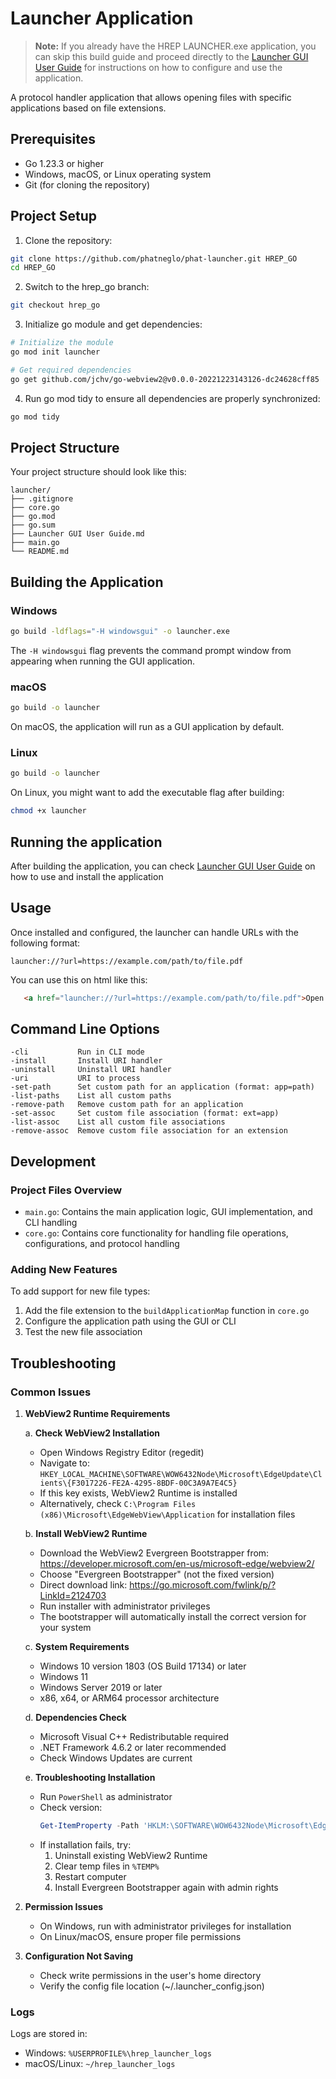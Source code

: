 # Launcher Application

> **Note:** If you already have the HREP LAUNCHER.exe application, you can skip this build guide and proceed directly to the [Launcher GUI User Guide](Launcher%20GUI%20User%20Guide.md) for instructions on how to configure and use the application.

A protocol handler application that allows opening files with specific applications based on file extensions.

## Prerequisites

- Go 1.23.3 or higher
- Windows, macOS, or Linux operating system
- Git (for cloning the repository)

## Project Setup

1. Clone the repository:
```bash
git clone https://github.com/phatneglo/phat-launcher.git HREP_GO
cd HREP_GO
```

2. Switch to the hrep_go branch:
```bash
git checkout hrep_go
```

3. Initialize go module and get dependencies:
```bash
# Initialize the module
go mod init launcher

# Get required dependencies
go get github.com/jchv/go-webview2@v0.0.0-20221223143126-dc24628cff85
```

4. Run go mod tidy to ensure all dependencies are properly synchronized:
```bash
go mod tidy
```

## Project Structure

Your project structure should look like this:

```
launcher/
├── .gitignore
├── core.go
├── go.mod
├── go.sum
├── Launcher GUI User Guide.md
├── main.go
└── README.md
```

## Building the Application

### Windows
```bash
go build -ldflags="-H windowsgui" -o launcher.exe
```
The `-H windowsgui` flag prevents the command prompt window from appearing when running the GUI application.

### macOS
```bash
go build -o launcher
```
On macOS, the application will run as a GUI application by default.

### Linux
```bash
go build -o launcher
```
On Linux, you might want to add the executable flag after building:
```bash
chmod +x launcher
```

## Running the application

After building the application, you can check [Launcher GUI User Guide](Launcher%20GUI%20User%20Guide.md) on how to use and install the application

## Usage

Once installed and configured, the launcher can handle URLs with the following format:
```
launcher://?url=https://example.com/path/to/file.pdf
```

You can use this on html like this:
```html
   <a href="launcher://?url=https://example.com/path/to/file.pdf">Open File</a>
```

## Command Line Options

```
-cli           Run in CLI mode
-install       Install URI handler
-uninstall     Uninstall URI handler
-uri           URI to process
-set-path      Set custom path for an application (format: app=path)
-list-paths    List all custom paths
-remove-path   Remove custom path for an application
-set-assoc     Set custom file association (format: ext=app)
-list-assoc    List all custom file associations
-remove-assoc  Remove custom file association for an extension
```

## Development

### Project Files Overview

- `main.go`: Contains the main application logic, GUI implementation, and CLI handling
- `core.go`: Contains core functionality for handling file operations, configurations, and protocol handling

### Adding New Features

To add support for new file types:
1. Add the file extension to the `buildApplicationMap` function in `core.go`
2. Configure the application path using the GUI or CLI
3. Test the new file association

## Troubleshooting

### Common Issues

1. **WebView2 Runtime Requirements**

   a. **Check WebView2 Installation**
   - Open Windows Registry Editor (regedit)
   - Navigate to: `HKEY_LOCAL_MACHINE\SOFTWARE\WOW6432Node\Microsoft\EdgeUpdate\Clients\{F3017226-FE2A-4295-8BDF-00C3A9A7E4C5}`
   - If this key exists, WebView2 Runtime is installed
   - Alternatively, check `C:\Program Files (x86)\Microsoft\EdgeWebView\Application` for installation files

   b. **Install WebView2 Runtime**
   - Download the WebView2 Evergreen Bootstrapper from: https://developer.microsoft.com/en-us/microsoft-edge/webview2/
   - Choose "Evergreen Bootstrapper" (not the fixed version)
   - Direct download link: https://go.microsoft.com/fwlink/p/?LinkId=2124703
   - Run installer with administrator privileges
   - The bootstrapper will automatically install the correct version for your system

   c. **System Requirements**
   - Windows 10 version 1803 (OS Build 17134) or later
   - Windows 11
   - Windows Server 2019 or later
   - x86, x64, or ARM64 processor architecture

   d. **Dependencies Check**
   - Microsoft Visual C++ Redistributable required
   - .NET Framework 4.6.2 or later recommended
   - Check Windows Updates are current

   e. **Troubleshooting Installation**
   - Run `PowerShell` as administrator
   - Check version: 
     ```powershell
     Get-ItemProperty -Path 'HKLM:\SOFTWARE\WOW6432Node\Microsoft\EdgeUpdate\Clients\{F3017226-FE2A-4295-8BDF-00C3A9A7E4C5}' -Name pv
     ```
   - If installation fails, try:
     1. Uninstall existing WebView2 Runtime
     2. Clear temp files in `%TEMP%`
     3. Restart computer
     4. Install Evergreen Bootstrapper again with admin rights

2. **Permission Issues**
   - On Windows, run with administrator privileges for installation
   - On Linux/macOS, ensure proper file permissions

3. **Configuration Not Saving**
   - Check write permissions in the user's home directory
   - Verify the config file location (~/.launcher_config.json)

### Logs

Logs are stored in:
- Windows: `%USERPROFILE%\hrep_launcher_logs`
- macOS/Linux: `~/hrep_launcher_logs`

